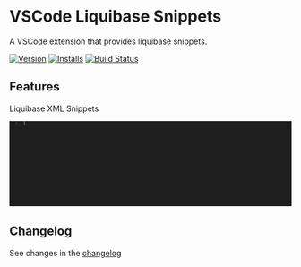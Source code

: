 # VSCode Liquibase Snippets

A VSCode extension that provides liquibase snippets.

[![Version](https://vsmarketplacebadge.apphb.com/version/chris-rimmer.liquibase-snippets.svg)](https://marketplace.visualstudio.com/items?itemName=chris-rimmer.liquibase-snippets)
[![Installs](https://vsmarketplacebadge.apphb.com/installs-short/chris-rimmer.liquibase-snippets.svg)](https://marketplace.visualstudio.com/items?itemName=chris-rimmer.liquibase-snippets)
[![Build Status](https://api.travis-ci.org/rockinrimmer/VSCode-Liquibase-Snippets.svg?branch=master)](https://travis-ci.org/rockinrimmer/VSCode-Liquibase-Snippets)

## Features

Liquibase XML Snippets

![Example](images/example.gif)

## Changelog

See changes in the [changelog](https://github.com/rockinrimmer/VSCode-Liquibase-Snippets/blob/master/CHANGELOG.md)